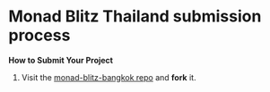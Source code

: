 # Monad Blitz Thailand submission process
**How to Submit Your Project**  

1. Visit the [monad-blitz-bangkok repo](https://github.com/monad-developers/monad-blitz-bangkok) and **fork** it.  
